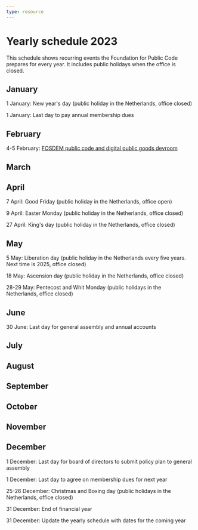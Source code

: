 ```yaml
---
type: resource
---
```


# Yearly schedule 2023

This schedule shows recurring events the Foundation for Public Code prepares for every year. It includes public holidays when the office is closed.

## January

1 January: New year's day (public holiday in the Netherlands, office closed)

1 January: Last day to pay annual membership dues

## February

4-5 February: [FOSDEM public code and digital public goods devroom](https://fosdem.org/2023/schedule/track/public_code_and_digital_public_goods/)

## March

## April

7 April: Good Friday (public holiday in the Netherlands, office open)

9 April: Easter Monday (public holiday in the Netherlands, office closed)

27 April: King's day (public holiday in the Netherlands, office closed)

## May

5 May: Liberation day (public holiday in the Netherlands every five years. Next time is 2025, office closed)

18 May: Ascension day (public holiday in the Netherlands, office closed)

28-29 May: Pentecost and Whit Monday (public holidays in the Netherlands, office closed)

## June

30 June: Last day for general assembly and annual accounts

## July

## August

## September

## October

## November

## December

1 December: Last day for board of directors to submit policy plan to general assembly

1 December: Last day to agree on membership dues for next year

25-26 December: Christmas and Boxing day (public holidays in the Netherlands, office closed)

31 December: End of financial year

31 December: Update the yearly schedule with dates for the coming year

